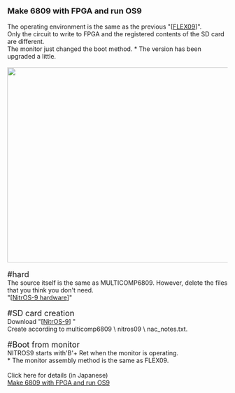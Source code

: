 <p><b><font size="+1">Make 6809 with FPGA and run OS9</font></b><br>
<br>
The operating environment is the same as the previous &quot;[<a href="(https://github.com/hi631/FLEX09">FLEX09</a>]&quot;.<br>
Only the circuit to write to FPGA and the registered contents of the SD card are different.<br>
The monitor just changed the boot method. * The version has been upgraded a little.<br>
<br>
<img src="https://qiita-image-store.s3.ap-northeast-1.amazonaws.com/0/159764/31c2d274-ab73-8605-a745-b1c1f7fdfd98.jpeg" border="0" width="777" height="447"><br>
<br>
<font size="+1">#hard</font><br>
The source itself is the same as MULTICOMP6809. However, delete the files that you think you don't need.<br>
&quot;[<a href="https://github.com/hi631/nitros09/tree/master/n6809">NitrOS-9 hardware</a>]&quot;<br>
<br>
<font size="+1">#SD card creation</font><br>
Download &quot;[<a href="https://github.com/n6il/nitros9">NitrOS-9</a>] &quot;<br>
  Create according to multicomp6809 \ nitros09 \ nac_notes.txt.<br>
<br>
<font size="+1">#Boot from monitor</font><br>
NITROS9 starts with'B'+ Ret when the monitor is operating.<br>
* The monitor assembly method is the same as FLEX09.<br>
<br>
Click here for details (in Japanese)<br>
<a href="https://qiita.com/hi631/items/84025a23353ed9e8aff2">Make 6809 with FPGA and run OS9</a><br>
<br>
</p>
